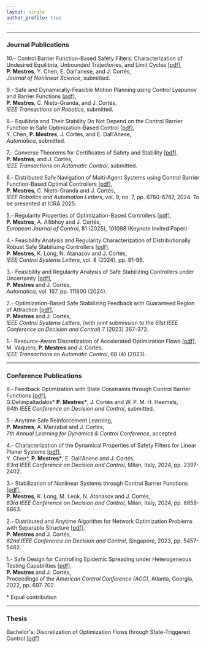 ```yaml
---
layout: single
author_profile: true
---
```


---

### Journal Publications

10.- Control Barrier Function-Based Safety Filters: Characterization of Undesired Equilibria, Unbounded
Trajectories, and Limit Cycles [[pdf]](/assets/publications/Safety_Filters_Dynamical_Properties___Journal___PM_YC_ED_JC.pdf), <br />
**P. Mestres**, Y. Chen, E. Dall'anese, and J. Cortés, <br />
*Journal of Nonlinear Science*, submitted.

9.- Safe and Dynamically-Feasible Motion Planning using Control Lyapunov and Barrier Functions [[pdf]](/assets/publications/C-CLF-CBF-RRT-revision.pdf), <br />
**P. Mestres**, C. Nieto-Granda, and J. Cortés, <br />
*IEEE Transactions on Robotics*, submitted.

8.- Equilibria and Their Stability Do Not Depend on the Control Barrier Function in Safe Optimization-Based Control [[pdf]](/assets/publications/final_YC_PM_Journal_Independence_of_CBF.pdf), <br />
Y. Chen, **P. Mestres**, J. Cortés, and E. Dall'Anese, <br />
*Automatica*, submitted.

7.- Converse Theorems for Certificates of Safety and Stability [[pdf]](/assets/publications/ConverseSafety.pdf), <br />
**P. Mestres**, and J. Cortés, <br />
*IEEE Transactions on Automatic Control*, submitted.

6.- Distributed Safe Navigation of Multi-Agent Systems using Control Barrier Function-Based Optimal Controllers [[pdf]](/assets/publications/DistributedCBFs-v2.pdf), <br />
**P. Mestres**, C. Nieto-Granda and J. Cortés, <br />
*IEEE Robotics and Automation Letters*, vol. 9, no. 7, pp. 6760-6767, 2024. To be presented at ICRA 2025.

5.- Regularity Properties of Optimization-Based Controllers [[pdf]](/assets/publications/RegularityPropertiesOptimizationBasedControllers2.pdf), <br />
**P. Mestres**, A. Allibhoy and J. Cortés, <br />
*European Journal of Control*, 81 (2025), 101098 (Keynote Invited Paper)

4.- Feasibility Analysis and Regularity Characterization of Distributionally Robust Safe Stabilizing Controllers [[pdf]](/assets/publications/CLF-CBF-DRO.pdf), <br />
**P. Mestres**, K. Long, N. Atanasov and J. Cortés, <br />
*IEEE Control Systems Letters*, vol. 8 (2024), pp. 91-96.

3.- Feasibility and Regularity Analysis of Safe Stabilizing Controllers under Uncertainty [[pdf]](https://arxiv.org/pdf/2301.04603.pdf), <br />
**P. Mestres** and J. Cortés, <br />
*Automatica*, vol. 167, pp. 111800 (2024).

2.- Optimization-Based Safe Stabilizing Feedback with Guaranteed Region of Attraction [[pdf]](https://arxiv.org/pdf/2203.12550.pdf), <br />
**P. Mestres** and J. Cortés, <br />
*IEEE Control Systems Letters*, (with joint submission to the *61st IEEE Conference on Decision and Control*) 7 (2023) 367-372.

1.- Resource-Aware Discretization of Accelerated Optimization Flows [[pdf]](https://arxiv.org/abs/2009.09135), <br />
M. Vaquero, **P. Mestres** and J. Cortés, <br />
*IEEE Transactions on Automatic Control*, 68 (4) (2023).

---

### Conference Publications
6.- Feedback Optimization with State Constraints through Control Barrier Functions [[pdf]](/assets/publications/FeedbackOptimizationCBF.pdf), <br />
G.Delimpaltadakis\* **P. Mestres\***, J. Cortés and W. P. M. H. Heemels, <br />
*64th IEEE Conference on Decision and Control*, submitted.

5.- Anytime Safe Reinforcement Learning, <br />
**P. Mestres**, A. Marzabal and J. Cortés, <br />
*7th Annual Learning for Dynamics & Control Conference*, accepted.

4.- Characterization of the Dynamical Properties of Safety Filters for Linear Planar Systems [[pdf]](/assets/publications/CDC-safety-filters-6pgs.pdf), <br />
Y. Chen\*, **P. Mestres\***, E. Dall'Anese and J. Cortés, <br />
*63rd IEEE Conference on Decision and Control*, Milan, Italy, 2024, pp. 2397-2402.

3.- Stabilization of Nonlinear Systems through Control Barrier Functions [[pdf]](/assets/publications/cbfs_stabilization_arxiv.pdf), <br />
**P. Mestres**, K. Long, M. Leok, N. Atanasov and J. Cortés, <br />
*63rd IEEE Conference on Decision and Control*, Milan, Italy, 2024, pp. 8858-8863.

2.- Distributed and Anytime Algorithm for Network Optimization Problems with Separable Structure [[pdf]](/assets/publications/2023f_DistributedAnytime.pdf), <br />
**P. Mestres** and J. Cortés, <br />
*62nd IEEE Conference on Decision and Control*, Singapore, 2023, pp. 5457-5462.

1.- Safe Design for Controlling Epidemic Spreading under Heterogeneous Testing Capabilities [[pdf]](/assets/publications/2021_MeCo-acc.pdf), <br />
**P. Mestres** and J. Cortés, <br />
Proceedings of the *American Control Conference (ACC)*, Atlanta, Georgia, 2022, pp. 697-702.

\* Equal contribution

---

### Thesis

Bachelor's: Discretization of Optimization Flows through State-Triggered Control [[pdf]](assets/publications/memoria.pdf)

